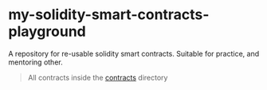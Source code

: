 # my-solidity-smart-contracts-playground

A repository for re-usable solidity smart contracts. Suitable for practice, and mentoring other.

> All contracts inside the [contracts](https://github.com/Okpainmo/my-solidity-smart-contracts-playground/tree/main/contracts) directory
